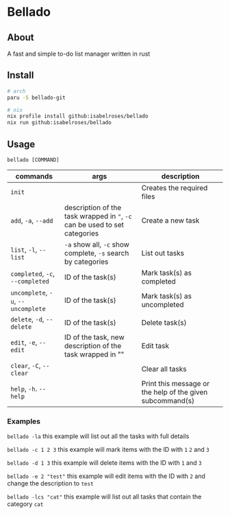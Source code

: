 # Bellado

## About
A fast and simple to-do list manager written in rust

## Install

```bash
# arch
paru -S bellado-git

# nix
nix profile install github:isabelroses/bellado
nix run github:isabelroses/bellado
```


## Usage
`bellado [COMMAND]`

commands | args | description 
---------|------|-------------
`init` | | Creates the required files
`add`, `-a`, `--add` | description of the task wrapped in `"`, `-c` can be used to set categories | Create a new task
`list`, `-l`, `--list` | `-a` show all, `-c` show complete, `-s` search by categories | List out tasks
`completed`, `-c`, `--completed` | ID of the task(s) | Mark task(s) as completed
`uncomplete`, `-u`, `--uncomplete` | ID of the task(s) | Mark task(s) as uncompleted
`delete`, `-d`, `--delete` | ID of the task(s) | Delete task(s)
`edit`, `-e`, `--edit` | ID of the task, new description of the task wrapped in "" | Edit task
`clear`, `-C`, `--clear` | | Clear all tasks
`help`, `-h`. `--help` | | Print this message or the help of the given subcommand(s)

### Examples

`bellado -la` this example will list out all the tasks with full details

`bellado -c 1 2 3` this example will mark items with the ID with `1` `2` and `3`

`bellado -d 1 3` this example will delete items with the ID with `1` and `3`

`bellado -e 2 "test"` this example will edit items with the ID with `2` and change the description to `test`

`bellado -lcs "cat"` this example will list out all tasks that contain the category `cat`
